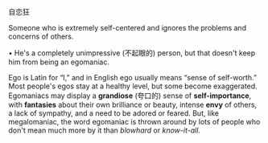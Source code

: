 自恋狂

 Someone who is extremely self-centered and ignores the problems and concerns of others. 

• He's a completely unimpressive  (不起眼的) person, but that doesn't keep him from being an egomaniac. 

Ego is Latin for “I,” and in English ego usually means “sense of self-worth.” Most people's egos stay
at a healthy level, but some become exaggerated. Egomaniacs may display a **grandiose** (夸口的) sense of **self-importance**,  with  **fantasies**  about  their  own brilliance  or  beauty,  intense  **envy**  of  others,  a  lack  of sympathy, and a need to be adored or feared. But, like megalomaniac, the word egomaniac is thrown around by lots of people who don't mean much more by it than *blowhard* or *know-it-all*.
